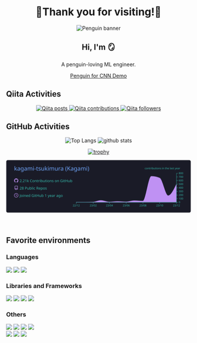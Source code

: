 <div align="center">
    <h1>🐧Thank you for visiting!🐧</h1>
    <img alt="Penguin banner" src="https://qiita-image-store.s3.ap-northeast-1.amazonaws.com/0/3292052/45fdc908-7af1-87cc-a314-6ca035bf8ea0.png"/>
</div>

<div align="center">
    <h2>Hi, I'm 🪞</h2>
    <p>A penguin-loving ML engineer.</p>
    <a href="https://kagami-tsukimura.github.io/penguin-image-classification/">Penguin for CNN Demo</a>
</div>

## Qiita Activities

<div align="center">
  <a target="_blank" href="http://qiita.com/kagami_t">
    <img alt="Qiita posts" src="https://qiita-badge.apiapi.app/s/kagami_t/posts.svg"/>
  </a>
  <a target="_blank" href="http://qiita.com/kagami_t">
    <img alt="Qiita contributions" src="https://qiita-badge.apiapi.app/s/kagami_t/contributions.svg"/>
  </a>
  <a target="_blank" href="http://qiita.com/kagami_t">
    <img alt="Qiita followers" src="https://qiita-badge.apiapi.app/s/kagami_t/followers.svg"/>
  </a>
</div>

## GitHub Activities 
<div align="center">

<p> 
  <img alt="Top Langs" height="150px" src="https://github-readme-stats.vercel.app/api/top-langs/?username=kagami-tsukimura&layout=compact&count_private=true&show_icons=true&hide=jupyter%20notebook&theme=cobalt" />
  
  <img alt="github stats" height="150px" src="https://github-readme-stats.vercel.app/api?username=kagami-tsukimura&count_private=true&show_icons=true&theme=cobalt" />
</p>

[![trophy](https://github-profile-trophy.vercel.app/?username=kagami-tsukimura&no-bg=true&theme=discord&column=7
)](https://github.com/ryo-ma/github-profile-trophy)

[![](https://raw.githubusercontent.com/kagami-tsukimura/kagami-tsukimura/main/profile-summary-card-output/tokyonight/0-profile-details.svg)](https://github.com/vn7n24fzkq/github-profile-summary-cards)

<br>
</div>

## Favorite environments

### Languages

<div>
<img src="https://img.shields.io/badge/-Python-F9DC3E.svg?logo=python&style=plastic">
<img src="https://img.shields.io/badge/-Typescript-007ACC.svg?logo=typescript&style=plastic">
<img src="https://img.shields.io/badge/Javascript-276DC3.svg?logo=javascript&style=plastic">
</div>

### Libraries and Frameworks

<div>
<img src="https://img.shields.io/badge/-React-61DAFB.svg?logo=react&style=plastic">
<img src="https://img.shields.io/badge/-FastAPI-FFFFFF.svg?logo=fastapi&style=plastic">
<img src="https://img.shields.io/badge/-Streamlit-232F3E.svg?logo=streamlit&style=plastic">
<img src="https://img.shields.io/badge/-Flask-000000.svg?logo=flask&style=plastic">
</div>

### Others

<div>
<img src="https://img.shields.io/badge/-Linux-66595C.svg?logo=linux&style=plastic">
<img src="https://img.shields.io/badge/-Ubuntu-6F52B5.svg?logo=ubuntu&style=plastic">
<img src="https://img.shields.io/badge/-Github-181717.svg?logo=github&style=plastic">
<img src="https://img.shields.io/badge/-Jupyter-F37626.svg?logo=jupyter&style=plastic">
<br>
<img src="https://img.shields.io/badge/-Visual%20Studio%20Code-007ACC.svg?logo=visual-studio-code&style=plastic">
<img src="https://img.shields.io/badge/-Vim-019733.svg?logo=vim&style=plastic">
<img src="https://img.shields.io/badge/-PostgreSQL-336791.svg?logo=postgresql&style=plastic">
</div>

<br />
